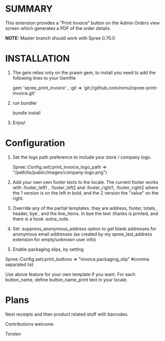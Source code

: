 SUMMARY
=======

This extension provides a "Print Invoice" button on the Admin Orders view screen which generates a PDF of the order details.

**NOTE:** Master branch should work with Spree 0.70.0

 
INSTALLATION
============

1. The gem relies only on the prawn gem, to install you need to add the following lines to your Gemfile

    gem 'spree_print_invoice' , :git => 'git://github.com/romul/spree-print-invoice.git'

2. run bundler

    bundle install
  
3. Enjoy!

Configuration
==============

1. Set the logo path preference to include your store / company logo.

    Spree::Config.set(:print_invoice_logo_path => "/path/to/public/images/company-logo.png")

2. Add your own own footer texts to the locale. The current footer works with :footer_left1 , :footer_left2 and :footer_right1, :footer_right2 where the 1 version is on the left in bold, and the 2 version the "value" on the right.

3. Override any of the partial templates. they are address, footer, totals, header, bye , and the line_items. In bye the text :thanks is printed, and there is a hook :extra_note.

4. Set :suppress_anonymous_address option to get blank addresses for anonymous email addresses (as created by my spree_last_address extension for empty/unknown user info)

5. Enable packaging slips, by setting 

  Spree::Config.set(:print_buttons => "invoice,packaging_slip"  #comma separated list

 Use above feature for your own template if you want. For each button_name, define button_name_print text in your locale.

Plans
=====
Next receipts and then product related stuff with barcodes.


Contributions welcome

Torsten
